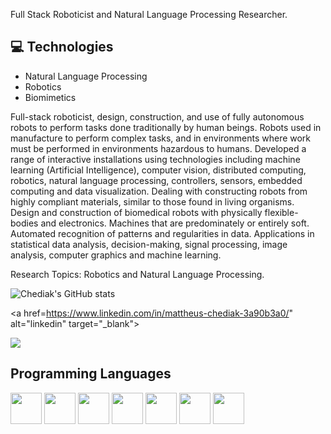 

Full Stack Roboticist and Natural Language Processing Researcher.

## :computer: Technologies
* Natural Language Processing
* Robotics
* Biomimetics

Full-stack roboticist, design, construction, and use of fully autonomous robots to perform tasks done traditionally by human beings. Robots used in manufacture to perform complex tasks, and in environments where work must be performed in environments hazardous to humans.
Developed a range of interactive installations using technologies including machine learning (Artificial Intelligence), computer vision, distributed computing, robotics, natural language processing, controllers, sensors, embedded computing and data visualization. Dealing with constructing robots from highly compliant materials, similar to those found in living organisms. Design and construction of biomedical robots with physically flexible-bodies and electronics. Machines that are predominately or entirely soft. Automated recognition of patterns and regularities in data. Applications in statistical data analysis, decision-making, signal processing, image analysis, computer graphics and machine learning.

Research Topics: Robotics and Natural Language Processing.

![Chediak's GitHub stats](https://github-readme-stats.vercel.app/api?username=Chediak&theme=dark&show_icons=true)

<a href=https://www.linkedin.com/in/mattheus-chediak-3a90b3a0/" alt="linkedin" target="_blank">

<img src="https://img.shields.io/badge/LinkedIn-%230077B5.svg?&style=flat-square&logo=linkedin&logoColor=white">

</a>

## Programming Languages
<img src = 'https://github.com/MarikIshtar007/MarikIshtar007/blob/master/images/c-original.svg' width='50'/> <img src = 'https://github.com/MarikIshtar007/MarikIshtar007/blob/master/images/cpp.svg' width='50'/> <img src = 'https://github.com/MarikIshtar007/MarikIshtar007/blob/master/images/python.svg' height='50'/> <img src = 
'https://github.com/MarikIshtar007/MarikIshtar007/blob/master/images/js.svg' height='50'/> <img src = 
'https://img.shields.io/badge/ros-%230A0FF9.svg' width='50'/> <img src = 
'https://github.com/MarikIshtar007/MarikIshtar007/blob/master/images/sql.svg' width='50'/> <img src = 
'https://github.com/MarikIshtar007/MarikIshtar007/blob/master/images/git.svg' width='50'/>

